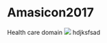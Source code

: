 # Amasicon2017
Health care domain 
[<img src="http://www.google.com.au/images/nav_logo7.png">](http://google.com.au/)
hdjksfsad
